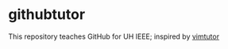 # githubtutor
This repository teaches GitHub for UH IEEE; inspired by [vimtutor](http://www.google.com/search?q=vimtutor)
